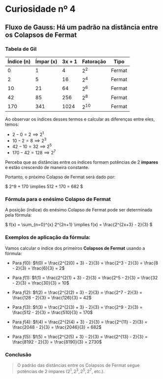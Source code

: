 # Curiosidade nº 4

## Fluxo de Gauss: Há um padrão na distância entre os Colapsos de Fermat

### Tabela de Gil

| Índice (n) | Ímpar (x) | 3x + 1 | Fatoração     | Tipo   |
|------------|-----------|--------|---------------|--------|
| 0          | 1         | 4      | $2^2$       | Fermat |
| 2          | 5         | 16     | $2^4$       | Fermat |
| 10         | 21        | 64     | $2^6$       | Fermat |
| 42         | 85        | 256    | $2^8$       | Fermat |
| 170        | 341       | 1024   | $2^{10}$    | Fermat |

Ao observar os índices desses termos e calcular as diferenças entre eles, temos:

- $2 - 0 = 2 \implies 2^1$
- $10 - 2 = 8 \implies 2^3$
- $42 - 10 = 32 \implies 2^5$
- $170 - 42 = 128 \implies 2^7$

Perceba que as distâncias entre os índices formam potências de 2 **ímpares** e estão crescendo de maneira constante.

Portanto, o próximo Colapso de Fermat será dado por:

$
2^9 + 170 \implies 512 + 170 = 682
$

### Fórmula para o enésimo Colapso de Fermat

A posição (índice) do enésimo Colapso de Fermat pode ser determinada pela fórmula:

$
f(x) = \sum_{n=0}^{x} 2^{2n+1} \implies f(x) = \frac{2^{2x+3} - 2}{3}
$

### Exemplos de aplicação da fórmula:

Vamos calcular o índice dos primeiros **Colapsos de Fermat** usando a fórmula:

- Para $f(0)$:
  $f(0) = \frac{2^{2(0) + 3} - 2}{3} = \frac{2^3 - 2}{3} = \frac{8 - 2}{3} = \frac{6}{3} = 2$

- Para $f(1)$:
  $f(1) = \frac{2^{2(1) + 3} - 2}{3} = \frac{2^5 - 2}{3} = \frac{32 - 2}{3} = \frac{30}{3} = 10$

- Para $f(2)$:
  $f(2) = \frac{2^{2(2) + 3} - 2}{3} = \frac{2^7 - 2}{3} = \frac{128 - 2}{3} = \frac{126}{3} = 42$

- Para $f(3)$:
  $f(3) = \frac{2^{2(3) + 3} - 2}{3} = \frac{2^9 - 2}{3} = \frac{512 - 2}{3} = \frac{510}{3} = 170$

- Para $f(4)$:
  $f(4) = \frac{2^{2(4) + 3} - 2}{3} = \frac{2^{11} - 2}{3} = \frac{2048 - 2}{3} = \frac{2046}{3} = 682$

- Para $f(5)$:
  $f(5) = \frac{2^{2(5) + 3} - 2}{3} = \frac{2^{13} - 2}{3} = \frac{8192 - 2}{3} = \frac{8190}{3} = 2730$

### Conclusão

> O padrão das distâncias entre os Colapsos de Fermat segue potências de 2 ímpares ($2^1, 2^3, 2^5, 2^7$, etc.).